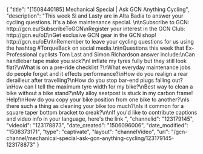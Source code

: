 {
    "title": "[1508440185] Mechanical Special | Ask GCN Anything Cycling",
    "description": "This week Si and Lasty are in Alta Badia to answer your cycling questions. It's a bike maintenance special. \n\nSubscribe to GCN: http:\/\/gcn.eu\/SubscribeToGCN\nRegister your interest in the GCN Club: http:\/\/gcn.eu\/oD\nGet exclusive GCN gear in the GCN shop! http:\/\/gcn.eu\/oE\n\nRemember to leave your cycling questions for us using the hashtag #TorqueBack on social media.\n\nQuestions this week that Ex-Professional cyclists Tom Last and Simon Richardson answer include:\nCan handlebar tape make you sick?\nI inflate my tyres fully but they still look flat?\nWhat is on a pre-ride checklist ?\nWhat everyday maintenance jobs do people forget and it effects performance?\nHow do you realign a rear derailleur after travelling?\nHow do you stop bar-end plugs falling out?\nHow can I tell the maximum tyre width for my bike?\nBest way to clean a bike without a bike stand?\nMy alloy seatpost is stuck in my carbon frame! Help!\nHow do you copy your bike position from one bike to another?\nIs there such a thing as cleaning your bike too much?\nIs it common for a square taper bottom bracket to creak?\n\nIf you'd like to contribute captions and video info in your language, here's the link ",
    "channelid": "123179145",
    "videoid": "123178873",
    "date_created": "1506096006",
    "date_modified": "1508373171",
    "type": "captivate",
    "layout": "channelVideo",
    "url": "\/gcn-channel\/mechanical-special-ask-gcn-anything-cycling\/123179145-123178873"
}